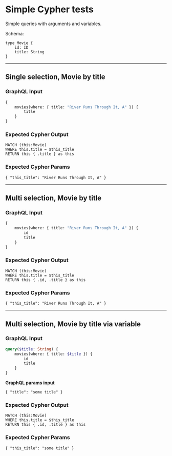 # Simple Cypher tests

Simple queries with arguments and variables.

Schema:

```schema
type Movie {
    id: ID
    title: String
}
```

---

## Single selection, Movie by title

### GraphQL Input

```graphql
{
    movies(where: { title: "River Runs Through It, A" }) {
        title
    }
}
```

### Expected Cypher Output

```cypher
MATCH (this:Movie)
WHERE this.title = $this_title
RETURN this { .title } as this
```

### Expected Cypher Params

```cypher-params
{ "this_title": "River Runs Through It, A" }
```

---

## Multi selection, Movie by title

### GraphQL Input

```graphql
{
    movies(where: { title: "River Runs Through It, A" }) {
        id
        title
    }
}
```

### Expected Cypher Output

```cypher
MATCH (this:Movie)
WHERE this.title = $this_title
RETURN this { .id, .title } as this
```

### Expected Cypher Params

```cypher-params
{ "this_title": "River Runs Through It, A" }
```

---

## Multi selection, Movie by title via variable

### GraphQL Input

```graphql
query($title: String) {
    movies(where: { title: $title }) {
        id
        title
    }
}
```

**GraphQL params input**

```graphql-params
{ "title": "some title" }
```

### Expected Cypher Output

```cypher
MATCH (this:Movie)
WHERE this.title = $this_title
RETURN this { .id, .title } as this
```

### Expected Cypher Params

```cypher-params
{ "this_title": "some title" }
```

